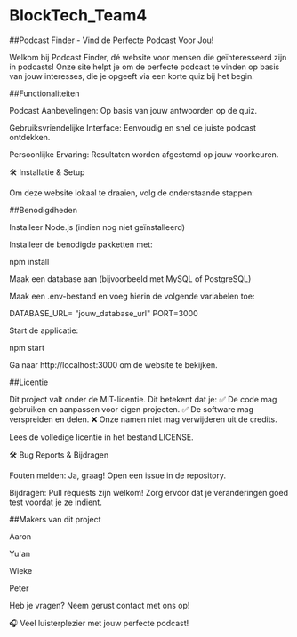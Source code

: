 # BlockTech_Team4

##Podcast Finder - Vind de Perfecte Podcast Voor Jou!

Welkom bij Podcast Finder, dé website voor mensen die geïnteresseerd zijn in podcasts! Onze site helpt je om de perfecte podcast te vinden op basis van jouw interesses, die je opgeeft via een korte quiz bij het begin.

##Functionaliteiten

Podcast Aanbevelingen: Op basis van jouw antwoorden op de quiz.

Gebruiksvriendelijke Interface: Eenvoudig en snel de juiste podcast ontdekken.

Persoonlijke Ervaring: Resultaten worden afgestemd op jouw voorkeuren.

🛠 Installatie & Setup

Om deze website lokaal te draaien, volg de onderstaande stappen:

##Benodigdheden

Installeer Node.js (indien nog niet geïnstalleerd)

Installeer de benodigde pakketten met:

npm install

Maak een database aan (bijvoorbeeld met MySQL of PostgreSQL)

Maak een .env-bestand en voeg hierin de volgende variabelen toe:

DATABASE_URL= "jouw_database_url"
PORT=3000

Start de applicatie:

npm start

Ga naar http://localhost:3000 om de website te bekijken.

##Licentie

Dit project valt onder de MIT-licentie. Dit betekent dat je:
✅ De code mag gebruiken en aanpassen voor eigen projecten.
✅ De software mag verspreiden en delen.
❌ Onze namen niet mag verwijderen uit de credits.

Lees de volledige licentie in het bestand LICENSE.

🛠 Bug Reports & Bijdragen

Fouten melden: Ja, graag! Open een issue in de repository.

Bijdragen: Pull requests zijn welkom! Zorg ervoor dat je veranderingen goed test voordat je ze indient.

##Makers van dit project

Aaron

Yu'an

Wieke

Peter

Heb je vragen? Neem gerust contact met ons op!

🎧 Veel luisterplezier met jouw perfecte podcast!



